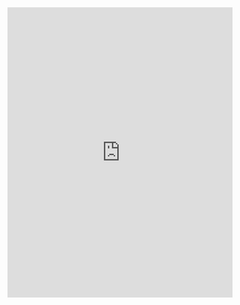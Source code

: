 
<iframe src='https://cdn.knightlab.com/libs/timeline3/latest/embed/index.html?source=1kLdj5bhrRh-DzejCYJseaGtvOOqBpaSvMXbLy2JOvy0&font=Default&lang=en&initial_zoom=2&height=650' width='100%' height='650' webkitallowfullscreen mozallowfullscreen allowfullscreen frameborder='0'></iframe>
